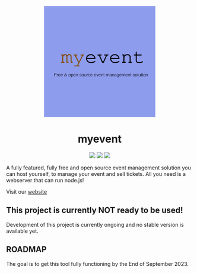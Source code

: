 <div id="title" align="center">
    <img src="./assets/logo.png" width="300">
    <h1>myevent</h1>
</div>

<div id="badges" align="center">
    <img src="https://img.shields.io/github/release/simplePCBuilding/myevent.svg">
    <img src="https://img.shields.io/github/license/simplePCBuilding/myevent.svg">
    <img src="https://img.shields.io/github/version/simplePCBuilding/myevent.svg">
</div>

A fully featured, fully free and open source event management solution you can host yourself, to manage your event and sell tickets. All you need is a webserver that can run node.js!

Visit our [website](https://myevent.janishutz.com)

## This project is currently NOT ready to be used! 
Development of this project is currently ongoing and no stable version is available yet. 


## ROADMAP
The goal is to get this tool fully functioning by the End of September 2023.